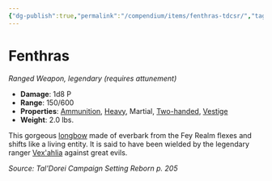 ```yaml
---
{"dg-publish":true,"permalink":"/compendium/items/fenthras-tdcsr/","tags":["compendium/src/5e/tdcsr","item/attunement/required","item/property/ammunition","item/property/heavy","item/property/martial","item/property/two-handed","item/property/vestige","item/rarity/legendary","item/weapon/martial/ranged"]}
---
```


# Fenthras
*Ranged Weapon, legendary (requires attunement)*  

- **Damage**: 1d8 P
- **Range**: 150/600
- **Properties**: [Ammunition](rules/item-properties.md#Ammunition), [Heavy](rules/item-properties.md#Heavy), Martial, [Two-handed](rules/item-properties.md#Two-handed), [Vestige](rules/item-properties.md#Vestige)
- **Weight**: 2.0 lbs.

This gorgeous [longbow](compendium/items/longbow.md) made of everbark from the Fey Realm flexes and shifts like a living entity. It is said to have been wielded by the legendary ranger [Vex'ahlia](compendium/bestiary/humanoid/vexahlia-tdcsr.md) against great evils.

*Source: Tal'Dorei Campaign Setting Reborn p. 205*